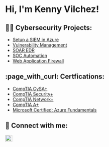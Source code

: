 <h1>Hi, I'm Kenny Vilchez! </h1>

<h2>👨‍💻 Cybersecurity Projects:</h2>


  - [Setup a SIEM in Azure](https://github.com/kennyvilchez/LABURL)
  - [Vulnerability Management](https://github.com/kennyvilchez/LABURL)
  - [SOAR EDR](https://github.com/kennyvilchez/LABURL)
  - [SOC Automation](https://github.com/kennyvilchez/LABURL)
  - [Web Application Firewall](https://github.com/kennyvilchez/LABURL)
  
<h2> :page_with_curl: Certfications: </h2>

 - [CompTIA CySA+](https://www.credly.com/badges/acf94e55-7d5c-4559-992c-2de6c555868a/public_url)
 - [CompTIA Security+](https://www.credly.com/badges/bb42ddf5-0bd6-4417-bb03-e4085f09c815/public_url)
 - [CompTIA Network+](https://www.credly.com/badges/5b365dbd-d4a2-41b3-b1ab-d8858a413f71/public_url)
 - [CompTIA A+](https://www.credly.com/badges/ad834d16-5d40-4c24-bc86-d8bb3bc9ac5b/public_url)
 - [Microsoft Certified: Azure Fundamentals](https://www.credly.com/badges/96194d0f-5207-4725-9199-cf031bdeed2d/public_url)


<h2> 🤳 Connect with me:</h2>

[<img align="left" alt="KennyVilchez | LinkedIn" width="22px" src="https://cdn.jsdelivr.net/npm/simple-icons@v3/icons/linkedin.svg" />][linkedin]


[linkedin]: https://www.linkedin.com/in/kenny-vilchez-0152a9201/

<!--
**joshmadakor1/joshmadakor1** is a ✨ _special_ ✨ repository because its `README.md` (this file) appears on your GitHub profile.

Here are some ideas to get you started:

- 🔭 I’m currently working on ...
- 🌱 I’m currently learning ...
- 👯 I’m looking to collaborate on ...
- 🤔 I’m looking for help with ...
- 💬 Ask me about ...
- 📫 How to reach me: ...
- 😄 Pronouns: ...
- ⚡ Fun fact: ...
-->
